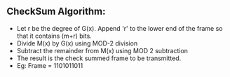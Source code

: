 ## CheckSum Algorithm:
* Let r be the degree of G(x). Append 'r' to the lower end of the frame so that it contains (m+r) bits.
* Divide M(x) by G(x) using MOD-2 division
* Subtract the remainder from M(x) using MOD 2 subtraction
* The result is the check summed frame to be transmitted.
* Eg: Frame = 1101011011